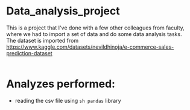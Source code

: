 # Data_analysis_project

This is a project that I've done with a few other colleagues from faculty, where we had to import a set of data and do some data analysis tasks.
<br />
The dataset is imported from https://www.kaggle.com/datasets/nevildhinoja/e-commerce-sales-prediction-dataset 
<br />
<br />
# Analyzes performed:
* reading the csv file using ```sh pandas``` library
